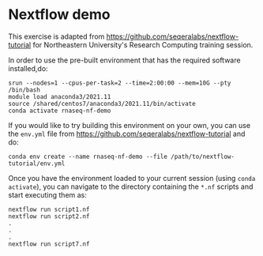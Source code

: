 # Nextflow demo

This exercise is adapted from https://github.com/seqeralabs/nextflow-tutorial for Northeastern University's Research Computing training session.

In order to use the pre-built environment that has the required software installed,do:

```
srun --nodes=1 --cpus-per-task=2 --time=2:00:00 --mem=10G --pty /bin/bash
module load anaconda3/2021.11
source /shared/centos7/anaconda3/2021.11/bin/activate
conda activate rnaseq-nf-demo
```

If you would like to try building this environment on your own, you can use the `env.yml` file from https://github.com/seqeralabs/nextflow-tutorial and do:

```
conda env create --name rnaseq-nf-demo --file /path/to/nextflow-tutorial/env.yml
```


Once you have the environment loaded to your current session (using `conda activate`), you can navigate to the directory containing the `*.nf` scripts and start executing them as:

```
nextflow run script1.nf
nextflow run script2.nf
.
.
.
nextflow run script7.nf
```

